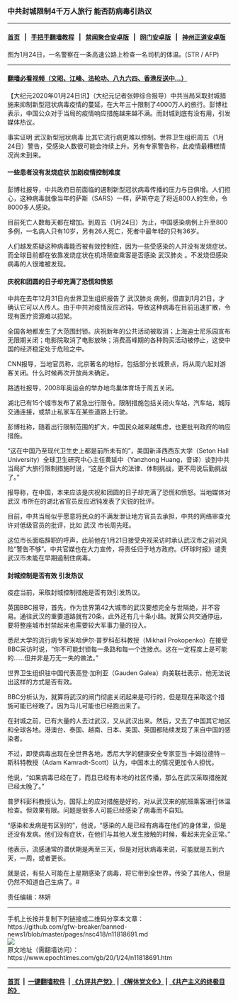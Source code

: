 ### 中共封城限制4千万人旅行 能否防病毒引热议
------------------------

#### [首页](https://github.com/gfw-breaker/banned-news1/blob/master/README.md) &nbsp;&nbsp;|&nbsp;&nbsp; [手把手翻墙教程](https://github.com/gfw-breaker/guides/wiki) &nbsp;&nbsp;|&nbsp;&nbsp; [禁闻聚合安卓版](https://github.com/gfw-breaker/bn-android) &nbsp;&nbsp;|&nbsp;&nbsp; [网门安卓版](https://github.com/oGate2/oGate) &nbsp;&nbsp;|&nbsp;&nbsp; [神州正道安卓版](https://github.com/SzzdOgate/update) 



<div><img alt="" class="aligncenter wp-post-image" src="https://i.epochtimes.com/assets/uploads/2020/01/000_1OA4CW-600x400.jpg"/>
<div class="red16 caption">
 图为1月24日，一名警察在一条高速公路上检查一名司机的体温。(STR / AFP)
</div>
</div><hr/>

#### [翻墙必看视频（文昭、江峰、法轮功、八九六四、香港反送中...）](http://167.172.214.107/home.html)

<div><p>
 【大纪元2020年01月24日讯】（大纪元记者张婷综合报导）中共当局采取封城措施来抑制新型冠状病毒疫情的蔓延，在大年三十限制了4000万人的旅行。彭博社表示，中国公众对于当局的疫情响应措施越来越不满。而封城到底有没有用，引发媒体热议。
</p>
<p>
 事实证明
 <ok href="https://www.epochtimes.com/gb/tag/%E6%AD%A6%E6%B1%89%E6%96%B0%E5%9E%8B%E5%86%A0%E7%8A%B6%E7%97%85%E6%AF%92.html">
  武汉新型冠状病毒
 </ok>
 比其它流行病更难以控制。世界卫生组织周五（1月24日）警告，受感染人数很可能会持续上升。另有专家警告称，此疫情最糟糕情况尚未到来。
</p>
<h4>
 一些患者没有发烧症状 加剧疫情控制难度
</h4>
<p>
 彭博社报导，中共政府日前面临的遏制新型冠状病毒传播的压力与日俱增。人们担心，这种病毒就像当年的萨斯（SARS）一样，萨斯夺走了将近800人的生命，令8000多人感染。
</p>
<p>
 目前死亡人数每天都在增加。到周五（1月24日）为止，中国感染病例上升至800多例，一名病人只有10岁，另有26人死亡，死者中最年轻的只有36岁。
</p>
<p>
 人们越发质疑这种病毒能否被有效控制住，因为一些受感染的人并没有发烧症状。而全球目前都在依靠发烧症状在机场筛查乘客是否感染
 <ok href="https://www.epochtimes.com/gb/tag/%E6%AD%A6%E6%B1%89%E8%82%BA%E7%82%8E.html">
  武汉肺炎
 </ok>
 。不发烧但感染病毒的人很难被发现。
</p>
<h4>
 庆祝和团圆的日子却充满了恐慌和愤怒
</h4>
<p>
 中共在去年12月31日向世界卫生组织报告了
 <ok href="https://www.epochtimes.com/gb/tag/%E6%AD%A6%E6%B1%89%E8%82%BA%E7%82%8E.html">
  武汉肺炎
 </ok>
 病例，但直到1月21日，才确认它可以人传人。由于中共对疫情反应迟钝，导致这种病毒在目前迅速扩散，令现有医疗资源难以招架。
</p>
<p>
 全国各地都发生了大范围封锁。庆祝新年的公共活动被取消；上海迪士尼乐园宣布无限期关闭；电影院取消了电影放映；消费高峰期的各种购买活动被停止，这使中国的经济稳定处于危险之中。
</p>
<p>
 CNN报导，当地官员称，北京著名的地标，包括部分长城景点，将从周六起对游客关闭。什么时候再次开放尚未确定。
</p>
<p>
 路透社报导，2008年奥运会的举办地鸟巢体育场于周五关闭。
</p>
<p>
 湖北已有15个城市发布了紧急出行限令。限制措施包括关闭火车站，汽车站，城际交通连接，或禁止私家车在某些道路上行驶。
</p>
<p>
 彭博社称，随着出行限制范围的扩大，中国民众越来越焦虑，也更批判政府的响应措施。
</p>
<p>
 “这在中国乃至现代卫生史上都是前所未有的”，美国新泽西西东大学（Seton Hall University）全球卫生研究中心主任黄延中（Yanzhong Huang，音译）谈到中共当局扩大旅行限制措施时说，“这是个巨大的法律、体制挑战，更不用说后勤挑战了。”
</p>
<p>
 报导称，在中国，本来应该是庆祝和团圆的日子却充满了恐慌和愤怒。当地媒体对
 <ok href="https://www.epochtimes.com/gb/tag/%E6%AD%A6%E6%B1%89.html">
  武汉
 </ok>
 市所在的湖北省官员反应迟钝发表了尖锐的批评。
</p>
<p>
 目前，中共当局似乎愿意将民众的不满发泄让地方官员去承担，中共的网络审查允许对低级官员的批评，比如
 <ok href="https://www.epochtimes.com/gb/tag/%E6%AD%A6%E6%B1%89.html">
  武汉
 </ok>
 市长周先旺。
</p>
<p>
 这位市长面临辞职的呼声，此前他在1月21日接受央视采访时承认武汉市之前对风险“警告不够”。中共官媒也在大力宣传，将责任归于地方政府。《环球时报》谴责武汉市未能在早期遏制住病毒。
</p>
<h4>
 封城控制是否有效 引发热议
</h4>
<p>
 疫症当前，采取封城控制措施是否有效引发热议。
</p>
<p>
 英国BBC报导，首先，作为世界第42大城市的武汉要想完全与世隔绝，并不容易。通往武汉的重要道路就有20条，此外还有几十条小路。就算公共交通停运，要将整座城市封禁起来也需要较大军事力量的投入。
</p>
<p>
 悉尼大学的流行病专家米哈伊尔·普罗科彭科教授（Mikhail Prokopenko）在接受BBC采访时说，“你不可能封锁每一条路和每一个连接点。这在一定程度上是可能的……但并非是万无一失的做法。”
</p>
<p>
 世界卫生组织驻中国代表高登·加利亚（Gauden Galea）向美联社表示，他无法说出这样的方式是否有效。
</p>
<p>
 BBC分析认为，就算将武汉的闸门彻底关闭起来是可行的，但是现在采取这个措施可能已经晚了。因为马儿可能也已经跑出来了。
</p>
<p>
 在封城之前，已有大量的人去过武汉，又从武汉出来。然后，又去了中国其它地区和全球各地。港澳台、泰国、越南、日本、美国、英国都陆续发现了来自中国的感染者。
</p>
<p>
 不过，即使病毒出现在全世界各地，悉尼大学的健康安全专家亚当·卡姆拉德特－斯科特教授（Adam Kamradt-Scott）认为，中国本土的情况更加令人担忧。
</p>
<p>
 他说，“如果病毒已经在了，而且已经有本地的社区传播，那么在武汉采取措施就已经太晚了。”
</p>
<p>
 普罗科彭科教授认为，国际上的应对措施是好的，对从武汉来的航班乘客进行体温检查。但效果有限。问题是很多人可能已经感染了病毒而不自知。
</p>
<p>
 “感染和发病是有区别的”，他说，“感染的人是已经有病毒在他们的身体里，但是还没有发病。他们没有症状，在他们与其他人发生接触的时候，看起来完全正常。”
</p>
<p>
 他表示，流感通常的潜伏期是两至三天，但是对冠状病毒来说，可能就是五到六天，一周，或者更长。
</p>
<p>
 就是说，有些人可能在上星期感染了病毒，将它带到全世界，传染了其他人，但是仍然不知道自己生病了。#
</p>
<p>
 责任编辑：林妍
</p>
</div>
<hr/>
手机上长按并复制下列链接或二维码分享本文章：<br/>
https://github.com/gfw-breaker/banned-news1/blob/master/pages/nsc418/n11818691.md <br/>
<a href='https://github.com/gfw-breaker/banned-news1/blob/master/pages/nsc418/n11818691.md'><img src='https://github.com/gfw-breaker/banned-news1/blob/master/pages/nsc418/n11818691.md.png'/></a> <br/>
原文地址（需翻墙访问）：https://www.epochtimes.com/gb/20/1/24/n11818691.htm


------------------------
#### [首页](https://github.com/gfw-breaker/banned-news1/blob/master/README.md) &nbsp;|&nbsp; [一键翻墙软件](https://github.com/gfw-breaker/nogfw/blob/master/README.md) &nbsp;| [《九评共产党》](https://github.com/gfw-breaker/9ping.md/blob/master/README.md#九评之一评共产党是什么) | [《解体党文化》](https://github.com/gfw-breaker/jtdwh.md/blob/master/README.md) | [《共产主义的终极目的》](https://github.com/gfw-breaker/gczydzjmd.md/blob/master/README.md)


<img src='http://gfw-breaker.win/banned-news/pages/nsc418/n11818691.md' width='0px' height='0px'/>